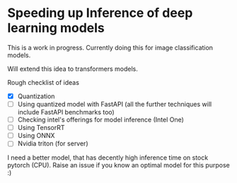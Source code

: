 # Speeding up Inference of deep learning models

This is a work in progress. Currently doing this for image classification models.

Will extend this idea to transformers models.


Rough checklist of ideas

- [X] Quantization
- [ ] Using quantized model with FastAPI (all the further techniques will include FastAPI benchmarks too)
- [ ] Checking intel's offerings for model inference (Intel One)
- [ ] Using TensorRT
- [ ] Using ONNX
- [ ] Nvidia triton (for server)

I need a better model, that has decently high inference time on stock pytorch (CPU). Raise an issue if you know an optimal model for this purpose :)
